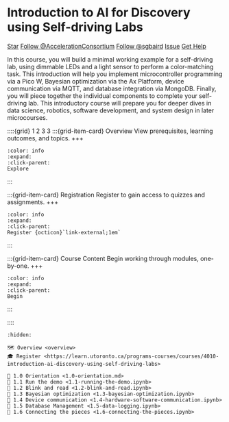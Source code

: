 

<!--- WARNING: THIS IS AN AUTO-GENERATED FILE. DO NOT EDIT DIRECTLY. Instead,
edit in docs/course-data.yaml and run the `scripts/generate_overviews.py` file
or modify src/ac_microcourses/index.md.jinja. --->
# Introduction to AI for Discovery using Self-driving Labs

<a class="github-button" href="https://github.com/AccelerationConsortium/ac-microcourses"
data-icon="octicon-star" data-size="large" data-show-count="true" aria-label="Star
AccelerationConsortium/ac-microcourses on GitHub">Star</a>
<a class="github-button"
href="https://github.com/AccelerationConsortium" data-size="large" data-show-count="true"
aria-label="Follow @AccelerationConsortium on GitHub">Follow @AccelerationConsortium</a>
<a class="github-button"
href="https://github.com/sgbaird" data-size="large" data-show-count="true"
aria-label="Follow @sgbaird on GitHub">Follow @sgbaird</a>
<a class="github-button" href="https://github.com/AccelerationConsortium/ac-microcourses/issues"
data-icon="octicon-issue-opened" data-size="large" data-show-count="true"
aria-label="Issue AccelerationConsortium/ac-microcourses on GitHub">Issue</a>
<a class="github-button" href="https://github.com/AccelerationConsortium/ac-microcourses/discussions/categories/hello-world" data-icon="octicon-comment-discussion" data-size="large" aria-label="Discuss AccelerationConsortium/ac-microcourses on GitHub">Get Help</a>



In this course, you will build a minimal working example for a self-driving lab, using dimmable LEDs and a light sensor to perform a color-matching task. This introduction will help you implement microcontroller programming via a Pico W, Bayesian optimization via the Ax Platform, device communication via MQTT, and database integration via MongoDB. Finally, you will piece together the individual components to complete your self-driving lab. This introductory course will prepare you for deeper dives in data science, robotics, software development, and system design in later microcourses.

::::{grid} 1 2 3 3
:::{grid-item-card}  Overview
View prerequisites, learning outcomes, and topics.
+++
```{button-ref} overview
:color: info
:expand:
:click-parent:
Explore
```
:::

:::{grid-item-card}  Registration
Register to gain access to quizzes and assignments.
+++
```{button-link} https://learn.utoronto.ca/programs-courses/courses/4010-introduction-ai-discovery-using-self-driving-labs
:color: info
:expand:
:click-parent:
Register {octicon}`link-external;1em`
```

:::

:::{grid-item-card}  Course Content
Begin working through modules, one-by-one.
+++
```{button-ref} 1.0-orientation
:color: info
:expand:
:click-parent:
Begin
```
:::

::::


```{toctree}
:hidden:

🗺️ Overview <overview>
🎓 Register <https://learn.utoronto.ca/programs-courses/courses/4010-introduction-ai-discovery-using-self-driving-labs>

🧩 1.0 Orientation <1.0-orientation.md>
🧩 1.1 Run the demo <1.1-running-the-demo.ipynb>
🧩 1.2 Blink and read <1.2-blink-and-read.ipynb>
🧩 1.3 Bayesian optimization <1.3-bayesian-optimization.ipynb>
🧩 1.4 Device communication <1.4-hardware-software-communication.ipynb>
🧩 1.5 Database Management <1.5-data-logging.ipynb>
🧩 1.6 Connecting the pieces <1.6-connecting-the-pieces.ipynb>
```

<script async defer src="https://buttons.github.io/buttons.js"></script>
